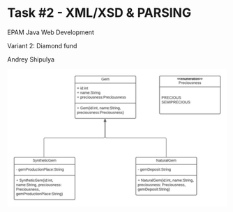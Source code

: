 # Task #2 - XML/XSD & PARSING

EPAM Java Web Development

Variant 2: Diamond fund

Andrey Shipulya

![alt text](UML.jpeg)